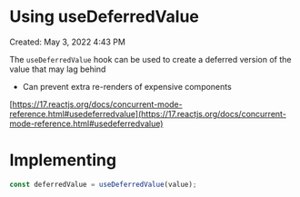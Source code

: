 # Using useDeferredValue

Created: May 3, 2022 4:43 PM

The `useDeferredValue` hook can be used to create a deferred version of the value that may lag behind

- Can prevent extra re-renders of expensive components

[https://17.reactjs.org/docs/concurrent-mode-reference.html#usedeferredvalue](https://17.reactjs.org/docs/concurrent-mode-reference.html#usedeferredvalue)

# Implementing

```jsx
const deferredValue = useDeferredValue(value);
```